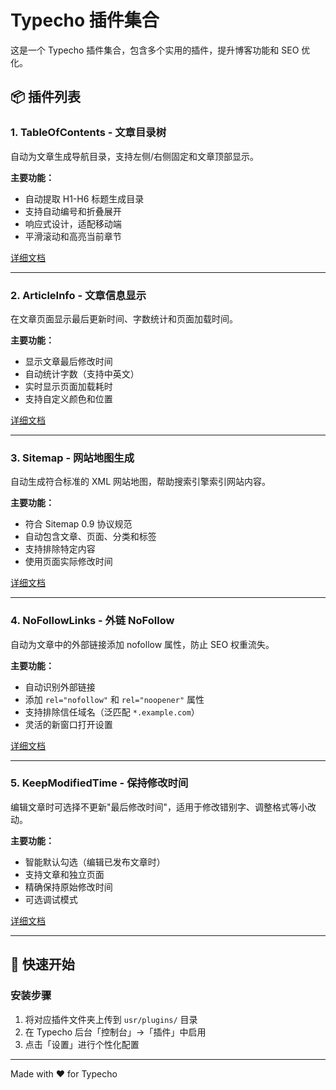 # Typecho 插件集合

这是一个 Typecho 插件集合，包含多个实用的插件，提升博客功能和 SEO 优化。

## 📦 插件列表

### 1. TableOfContents - 文章目录树
自动为文章生成导航目录，支持左侧/右侧固定和文章顶部显示。

**主要功能：**
- 自动提取 H1-H6 标题生成目录
- 支持自动编号和折叠展开
- 响应式设计，适配移动端
- 平滑滚动和高亮当前章节

[详细文档](TableOfContents/README.md)

---

### 2. ArticleInfo - 文章信息显示
在文章页面显示最后更新时间、字数统计和页面加载时间。

**主要功能：**
- 显示文章最后修改时间
- 自动统计字数（支持中英文）
- 实时显示页面加载耗时
- 支持自定义颜色和位置

[详细文档](ArticleInfo/README.md)

---

### 3. Sitemap - 网站地图生成
自动生成符合标准的 XML 网站地图，帮助搜索引擎索引网站内容。

**主要功能：**
- 符合 Sitemap 0.9 协议规范
- 自动包含文章、页面、分类和标签
- 支持排除特定内容
- 使用页面实际修改时间

[详细文档](Sitemap/README.md)

---

### 4. NoFollowLinks - 外链 NoFollow
自动为文章中的外部链接添加 nofollow 属性，防止 SEO 权重流失。

**主要功能：**
- 自动识别外部链接
- 添加 `rel="nofollow"` 和 `rel="noopener"` 属性
- 支持排除信任域名（泛匹配 `*.example.com`）
- 灵活的新窗口打开设置

[详细文档](NoFollowLinks/README.md)

---

### 5. KeepModifiedTime - 保持修改时间
编辑文章时可选择不更新"最后修改时间"，适用于修改错别字、调整格式等小改动。

**主要功能：**
- 智能默认勾选（编辑已发布文章时）
- 支持文章和独立页面
- 精确保持原始修改时间
- 可选调试模式

[详细文档](KeepModifiedTime/README.md)

---

## 🚀 快速开始

### 安装步骤
1. 将对应插件文件夹上传到 `usr/plugins/` 目录
2. 在 Typecho 后台「控制台」→「插件」中启用
3. 点击「设置」进行个性化配置

---

Made with ❤️ for Typecho 